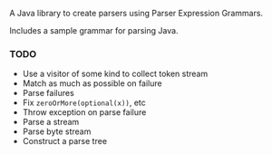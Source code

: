 A Java library to create parsers using Parser Expression Grammars.

Includes a sample grammar for parsing Java.

### TODO

- Use a visitor of some kind to collect token stream
- Match as much as possible on failure 
- Parse failures
- Fix `zeroOrMore(optional(x))`, etc
- Throw exception on parse failure
- Parse a stream
- Parse byte stream
- Construct a parse tree
